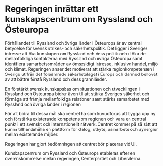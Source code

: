# Regeringen inrättar ett kunskapscentrum om Ryssland och Östeuropa

Förhållandet till Ryssland och övriga länder i Östeuropa är av central betydelse för svensk utrikes\- och säkerhetspolitik. Det ligger i Sveriges intresse att öka kunskapen om Ryssland och dess politik och utöka de mellanfolkliga kontakterna med Ryssland och övriga Östeuropa samt identifiera samarbetsområden av ömsesidigt intresse, inklusive handel, miljö och klimat. Regeringen anser det motiverat att stärka regionkompetensen i Sverige utifrån det försämrade säkerhetsläget i Europa och därmed behovet av att bättre förstå Ryssland och dess grannländer.

En förstärkt svensk kunskapsbas om situationen och utvecklingen i Ryssland och Östeuropa bidrar även till att stärka Sveriges säkerhet och förmåga att främja mellanfolkliga relationer samt stärka samarbetet med Ryssland och övriga länder i regionen.

För att bidra till dessa mål ska centret ha som huvudfokus att bygga upp ny och förstärka existerande kompetens om regionen och vara en central punkt i ett svenskt och internationellt nätverk. Centret kommer på så sätt att kunna tillhandahålla en plattform för dialog, utbyte, samarbete och synergier mellan existerande miljöer.

Regeringen har gjort bedömningen att centret bör placeras vid UI.

Kunskapscentrum om Ryssland och Östeuropa etableras efter en överenskommelse mellan regeringen, Centerpartiet och Liberalerna.
